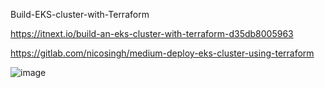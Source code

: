 Build-EKS-cluster-with-Terraform



https://itnext.io/build-an-eks-cluster-with-terraform-d35db8005963

https://gitlab.com/nicosingh/medium-deploy-eks-cluster-using-terraform



![image](https://user-images.githubusercontent.com/59709429/118576602-76005f00-b74e-11eb-8f3e-da7c5b870064.png)
